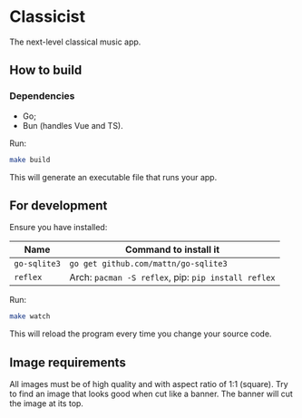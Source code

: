 # Classicist

The next-level classical music app.

## How to build

### Dependencies
- Go;
- Bun (handles Vue and TS).

Run:
```sh
make build
```
This will generate an executable file that runs your app.

## For development

Ensure you have installed:

Name|Command to install it
---|---
`go-sqlite3`|`go get github.com/mattn/go-sqlite3`
`reflex`|Arch: `pacman -S reflex`, pip: `pip install reflex`

Run:
```sh
make watch
```
This will reload the program every time you change your source code.

## Image requirements

All images must be of high quality and with aspect ratio of 1:1 (square). Try to find an image that looks good when cut like a banner.
The banner will cut the image at its top.

